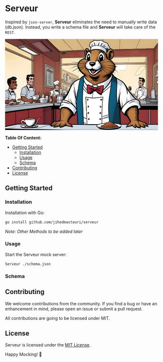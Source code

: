# Serveur

Inspired by `json-server`, **Serveur** eliminates the need to manually write data (db.json). Instead, you write a schema file and **Serveur** will take care of the `REST`.

<p align="center">
  <img alt="AI generated image of a gofer as a waiter" src="./imgs/serveur.webp" height="300" />
</p>


**Table Of Content:**

- [Getting Started](#getting_started)
  - [Installation](#installation)
  - [Usage](#usage)
  - [Schema](#schema)
- [Contributing](#contributing)
- [License](#license)

## Getting Started

### Installation

Installation with Go:

```sh
go install github.com/jihedmastouri/serveur
```

_Note: Other Methods to be added later_

### Usage

Start the Serveur mock server:

```
Serveur ./schema.json
```

### Schema

## Contributing

We welcome contributions from the community. If you find a bug or have an enhancement in mind, please open an issue or submit a pull request.

All contributions are going to be licensed under MIT.

## License

Serveur is licensed under the [MIT License](./LICENSE.md).

Happy Mocking! 🚀
